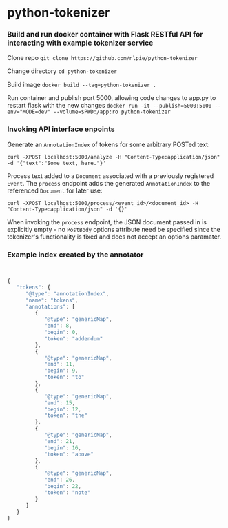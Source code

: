 # python-tokenizer

### Build and run docker container with Flask RESTful API for interacting with example tokenizer service

Clone repo `git clone https://github.com/nlpie/python-tokenizer`

Change directory `cd python-tokenizer`

Build image `docker build --tag=python-tokenizer .` 
  
Run container and publish port 5000, allowing code changes to app.py to restart flask with the new changes
`docker run -it --publish=5000:5000 --env="MODE=dev" --volume=$PWD:/app:ro python-tokenizer`
  

### Invoking API interface enpoints

Generate an `AnnotationIndex` of tokens for some arbitrary POSTed text:

`curl -XPOST localhost:5000/analyze -H "Content-Type:application/json" -d '{"text":"Some text, here."}'`


Process text added to a `Document` associated with a previously registered `Event`. The `process` endpoint adds the generated `AnnotationIndex` to the referenced `Document` for later use:
  
`curl -XPOST localhost:5000/process/<event_id>/<document_id> -H "Content-Type:application/json" -d '{}'`

When invoking the `process` endpoint, the JSON document passed in is explicitly empty - no `PostBody` options attribute need be specified since the tokenizer's functionality is fixed and does not accept an options paramater.

### Example index created by the annotator
```javascript


{
   "tokens": {
      "@type": "annotationIndex",
      "name": "tokens",
      "annotations": [
         {
            "@type": "genericMap",
            "end": 8,
            "begin": 0,
            "token": "addendum"
         },
         {
            "@type": "genericMap",
            "end": 11,
            "begin": 9,
            "token": "to"
         },
         {
            "@type": "genericMap",
            "end": 15,
            "begin": 12,
            "token": "the"
         },
         {
            "@type": "genericMap",
            "end": 21,
            "begin": 16,
            "token": "above"
         },
         {
            "@type": "genericMap",
            "end": 26,
            "begin": 22,
            "token": "note"
         }
      ]
   }
}
```
